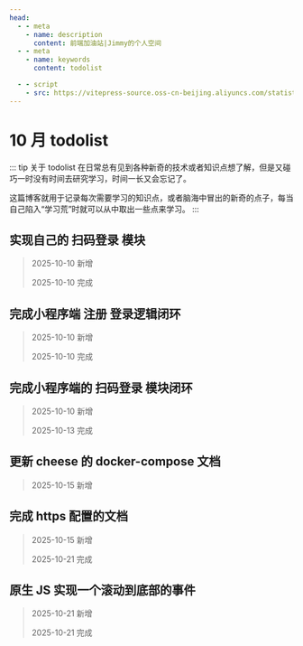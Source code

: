 ```yaml
---
head:
  - - meta
    - name: description
      content: 前端加油站|Jimmy的个人空间
  - - meta
    - name: keywords
      content: todolist

  - - script
    - src: https://vitepress-source.oss-cn-beijing.aliyuncs.com/statistics.js
---
```


# 10 月 todolist

::: tip 关于 todolist
在日常总有见到各种新奇的技术或者知识点想了解，但是又碰巧一时没有时间去研究学习，时间一长又会忘记了。

这篇博客就用于记录每次需要学习的知识点，或者脑海中冒出的新奇的点子，每当自己陷入“学习荒”时就可以从中取出一些点来学习。
:::

## 实现自己的 扫码登录 模块

> 2025-10-10 新增
>
> 2025-10-10 完成

## 完成小程序端 注册 登录逻辑闭环

> 2025-10-10 新增
>
> 2025-10-10 完成

## 完成小程序端的 扫码登录 模块闭环

> 2025-10-10 新增
>
> 2025-10-13 完成

## 更新 cheese 的 docker-compose 文档

> 2025-10-15 新增

## 完成 https 配置的文档

> 2025-10-15 新增
>
> 2025-10-21 完成

## 原生 JS 实现一个滚动到底部的事件

> 2025-10-21 新增
>
> 2025-10-21 完成
